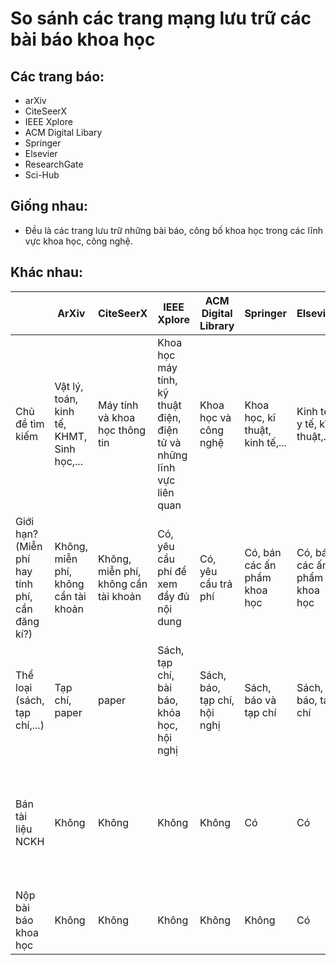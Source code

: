 # So sánh các trang mạng lưu trữ các bài báo khoa học
## Các trang báo:
- arXiv
- CiteSeerX
- IEEE Xplore
- ACM Digital Libary
- Springer
- Elsevier
- ResearchGate
- Sci-Hub
## Giống nhau:
- Đều là các trang lưu trữ những bài báo, công bố khoa học trong các lĩnh vực khoa học, công nghệ.
## Khác nhau:
|                                                        | ArXiv                                      | CiteSeerX                            | IEEE Xplore                                                           | ACM Digital Library          | Springer                        | Elsevier                         | ResearchGate                     | Sci-Hub                                                    |
|--------------------------------------------------------|--------------------------------------------|--------------------------------------|-----------------------------------------------------------------------|------------------------------|---------------------------------|----------------------------------|----------------------------------|------------------------------------------------------------|
| Chủ đề tìm kiếm                                        | Vật lý, toán, kinh tế, KHMT, Sinh học,...  | Máy tính và khoa học thông tin       | Khoa học máy tính, kỹ thuật điện, điện tử và những lĩnh vực liên quan | Khoa học và công nghệ        | Khoa học, kĩ thuật, kinh tế,... | Kinh tế, y tế, kĩ thuật,...      | Khoa học, xã hội học, vũ trụ,... | Khoa học, kinh tế, giáo dục,...                            |
| Giới hạn? (Miễn phí hay tính phí, cần đăng kí?)        | Không, miễn phí, không cần tài khoản       | Không, miễn phí, không cần tài khoản | Có, yêu cầu phí để xem đầy đủ nội dung                                | Có, yêu cầu trả phí          | Có, bán các ấn phẩm khoa học    | Có, bán các ấn phẩm khoa học     | Có, mạng xã hội, cần đăng kí     | Không, trang đăng tải nội dung trái phép                   |
| Thể loại (sách, tạp chí,...)                           | Tạp chí, paper                             | paper                                | Sách, tạp chí, bài báo, khóa học, hội nghị                            | Sách, báo, tạp chí, hội nghị | Sách, báo và tạp chí            | Sách, báo, tạp chí               | Sách, báo, tạp chí               | Bài báo                                                    |
| Bán tài liệu NCKH                                      | Không                                      | Không                                | Không                                                                 | Không                        | Có                              | Có                               | Không                            | Không, một số nội dung có tính phí được đăng tải trái phép |
| Nộp bài báo khoa học                                   | Không                                      | Không                                | Không                                                                 | Không                        | Không                           | Có                               | Không                            | Không                                                      |
